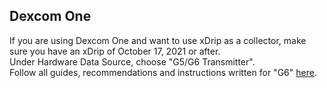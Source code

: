 ## Dexcom One  
  
If you are using Dexcom One and want to use xDrip as a collector, make sure you have an xDrip of October 17, 2021 or after.  
Under Hardware Data Source, choose "G5/G6 Transmitter".  
Follow all guides, recommendations and instructions written for "G6" [here](./Dexcom_page).  
